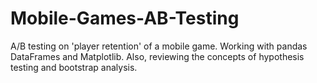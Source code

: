 # Mobile-Games-AB-Testing
A/B testing on 'player retention' of a mobile game. Working with pandas DataFrames and Matplotlib. Also, reviewing the concepts of hypothesis testing and bootstrap analysis.
